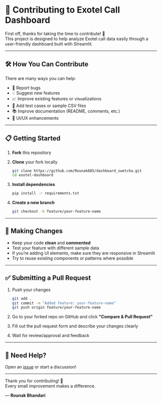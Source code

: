 # 🤝 Contributing to Exotel Call Dashboard

First off, thanks for taking the time to contribute! 🎉  
This project is designed to help analyze Exotel call data easily through a user-friendly dashboard built with Streamlit.

---

## 🛠️ How You Can Contribute

There are many ways you can help:

- 🐞 Report bugs
- 💡 Suggest new features
- 📈 Improve existing features or visualizations
- 🧪 Add test cases or sample CSV files
- 📚 Improve documentation (README, comments, etc.)
- 🎨 UI/UX enhancements

---

## 📋 Getting Started

1. **Fork** this repository
2. **Clone** your fork locally

   ```bash
   git clone https://github.com/Rounak885/dashboard_swetcha.git
   cd exotel-dashboard
   ```

3. **Install dependencies**

   ```bash
   pip install -r requirements.txt
   ```

4. **Create a new branch**

   ```bash
   git checkout -b feature/your-feature-name
   ```

---

## 🚀 Making Changes

- Keep your code **clean** and **commented**
- Test your feature with different sample data
- If you’re adding UI elements, make sure they are responsive in Streamlit
- Try to reuse existing components or patterns where possible

---

## ✅ Submitting a Pull Request

1. Push your changes

   ```bash
   git add .
   git commit -m "Added feature: your-feature-name"
   git push origin feature/your-feature-name
   ```

2. Go to your forked repo on GitHub and click **"Compare & Pull Request"**
3. Fill out the pull request form and describe your changes clearly
4. Wait for review/approval and feedback

---

## 💬 Need Help?

Open an [issue](https://github.com/Rounak885/dashboard_swetcha/issues) or start a discussion!

---

Thank you for contributing! 🌟  
Every small improvement makes a difference.

— **Rounak Bhandari**  

